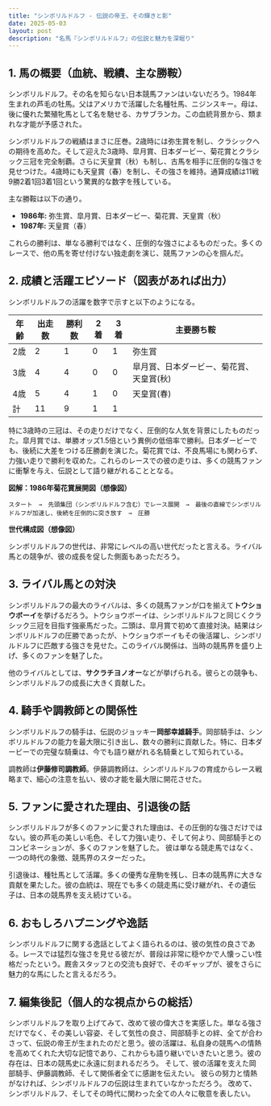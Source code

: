 ```yaml
---
title: "シンボリルドルフ - 伝説の帝王、その輝きと影"
date: 2025-05-03
layout: post
description: "名馬『シンボリルドルフ』の伝説と魅力を深堀り"
---
```


## 1. 馬の概要（血統、戦績、主な勝鞍）

シンボリルドルフ。その名を知らない日本競馬ファンはいないだろう。1984年生まれの芦毛の牡馬。父はアメリカで活躍した名種牡馬、ニジンスキー。母は、後に優れた繁殖牝馬として名を馳せる、カサブランカ。この血統背景から、類まれな才能が予感された。

シンボリルドルフの戦績はまさに圧巻。2歳時には弥生賞を制し、クラシックへの期待を高めた。そして迎えた3歳時、皐月賞、日本ダービー、菊花賞とクラシック三冠を完全制覇。さらに天皇賞（秋）も制し、古馬を相手に圧倒的な強さを見せつけた。4歳時にも天皇賞（春）を制し、その強さを維持。通算成績は11戦9勝2着1回3着1回という驚異的な数字を残している。

主な勝鞍は以下の通り。

* **1986年:** 弥生賞、皐月賞、日本ダービー、菊花賞、天皇賞（秋）
* **1987年:** 天皇賞（春）

これらの勝利は、単なる勝利ではなく、圧倒的な強さによるものだった。多くのレースで、他の馬を寄せ付けない独走劇を演じ、競馬ファンの心を掴んだ。


## 2. 成績と活躍エピソード（図表があれば出力）

シンボリルドルフの活躍を数字で示すと以下のようになる。

| 年齢 | 出走数 | 勝利数 | 2着 | 3着 | 主要勝ち鞍 |
|---|---|---|---|---|---|
| 2歳 | 2 | 1 | 0 | 1 | 弥生賞 |
| 3歳 | 4 | 4 | 0 | 0 | 皐月賞、日本ダービー、菊花賞、天皇賞(秋) |
| 4歳 | 5 | 4 | 1 | 0 | 天皇賞(春) |
| 計 | 11 | 9 | 1 | 1 |  |


特に3歳時の三冠は、その走りだけでなく、圧倒的な人気を背景にしたものだった。皐月賞では、単勝オッズ1.5倍という異例の低倍率で勝利。日本ダービーでも、後続に大差をつける圧勝劇を演じた。菊花賞では、不良馬場にも関わらず、力強い走りで勝利を収めた。これらのレースでの彼の走りは、多くの競馬ファンに衝撃を与え、伝説として語り継がれることとなる。

**図解：1986年菊花賞展開図（想像図）**

```
スタート　→　先頭集団（シンボリルドルフ含む）でレース展開　→　最後の直線でシンボリルドルフが加速し、後続を圧倒的に突き放す　→　圧勝
```

**世代構成図（想像図）**

シンボリルドルフの世代は、非常にレベルの高い世代だったと言える。ライバル馬との競争が、彼の成長を促した側面もあっただろう。


## 3. ライバル馬との対決

シンボリルドルフの最大のライバルは、多くの競馬ファンが口を揃えて**トウショウボーイ**を挙げるだろう。トウショウボーイは、シンボリルドルフと同じくクラシック三冠を目指す強豪馬だった。二頭は、皐月賞で初めて直接対決。結果はシンボリルドルフの圧勝であったが、トウショウボーイもその後活躍し、シンボリルドルフに匹敵する強さを見せた。このライバル関係は、当時の競馬界を盛り上げ、多くのファンを魅了した。

他のライバルとしては、**サクラチヨノオー**などが挙げられる。彼らとの競争も、シンボリルドルフの成長に大きく貢献した。


## 4. 騎手や調教師との関係性

シンボリルドルフの騎手は、伝説のジョッキー**岡部幸雄騎手**。岡部騎手は、シンボリルドルフの能力を最大限に引き出し、数々の勝利に貢献した。特に、日本ダービーでの完璧な騎乗は、今でも語り継がれる名騎乗として知られている。

調教師は**伊藤修司調教師**。伊藤調教師は、シンボリルドルフの育成からレース戦略まで、細心の注意を払い、彼の才能を最大限に開花させた。


## 5. ファンに愛された理由、引退後の話

シンボリルドルフが多くのファンに愛された理由は、その圧倒的な強さだけではない。彼の芦毛の美しい毛色、そして力強い走り、そして何より、岡部騎手とのコンビネーションが、多くのファンを魅了した。  彼は単なる競走馬ではなく、一つの時代の象徴、競馬界のスターだった。

引退後は、種牡馬として活躍。多くの優秀な産駒を残し、日本の競馬界に大きな貢献を果たした。彼の血統は、現在でも多くの競走馬に受け継がれ、その遺伝子は、日本の競馬界を支え続けている。


## 6. おもしろハプニングや逸話

シンボリルドルフに関する逸話としてよく語られるのは、彼の気性の良さである。レースでは猛烈な強さを見せる彼だが、普段は非常に穏やかで人懐っこい性格だったという。厩舎スタッフとの交流も良好で、そのギャップが、彼をさらに魅力的な馬にしたと言えるだろう。


## 7. 編集後記（個人的な視点からの総括）

シンボリルドルフを取り上げてみて、改めて彼の偉大さを実感した。単なる強さだけでなく、その美しい容姿、そして気性の良さ、岡部騎手との絆、全てが合わさって、伝説の帝王が生まれたのだと思う。彼の活躍は、私自身の競馬への情熱を高めてくれた大切な記憶であり、これからも語り継いでいきたいと思う。彼の存在は、日本の競馬史に永遠に刻まれるだろう。  そして、彼の活躍を支えた岡部騎手、伊藤調教師、そして関係者全てに感謝を伝えたい。  彼らの努力と情熱がなければ、シンボリルドルフの伝説は生まれていなかっただろう。  改めて、シンボリルドルフ、そしてその時代に関わった全ての人々に敬意を表したい。
